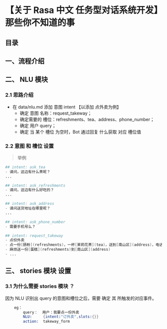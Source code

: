 # 【关于 Rasa 中文 任务型对话系统开发】那些你不知道的事

## 目录

## 一、流程介绍




## 二、 NLU 模块

### 2.1 思路介绍

- 在 data/nlu.md 添加 意图 intent 【以添加 点外卖为例】
  - 确定 意图 名称：request_takeway；
  - 确定需要的 槽位：refreshments、tea、address、phone_number；
  - 确定 用户 query；
  - 确定 当 某个 槽位 为空时，Bot 通过回复 什么获取 对应 槽位值

### 2.2 意图 和 槽位 设置

> 举例

```s
## intent: ask_tea
- 请问，这边有什么茶呢？
...

## intent: ask_refreshments
- 请问，这边有什么好吃的？
...

## intent: ask_address
- 请问送货地址在哪里呢？
...

## intent: ask_phone_number
- 需要手机号么？

## intent: request_takeway
- 点份外卖
- 点一份[肠粉](refreshments)，一杯[茉莉花茶](tea)，送到[南山区](address)，电话号码为[13025240602](phone_number)
- 麻烦送一份[蛋糕](refreshments)到[南山区](address)
- ...
```

## 三、 stories 模块 设置

### 3.1 为什么需要 stories 模块 ？

因为 NLU 识别出 query 的意图和槽位之后，需要 确定 其 所触发的对应事件。

```s
    eg：
        query：  用户：我要点一份外卖
        NLU:     {intent:"订外卖",slots:{}}
        action:  takeway_form
```
